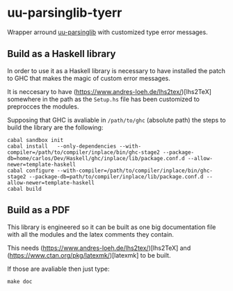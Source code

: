 # uu-parsinglib-tyerr

Wrapper arround
[uu-parsinglib](https://hackage.haskell.org/package/uu-parsinglib) with
customized type error messages.

## Build as a Haskell library

In order to use it as a Haskell library is necessary to have installed the
patch to GHC that makes the magic of custom error messages.

It is neccesary to have (https://www.andres-loeh.de/lhs2tex/)[lhs2TeX] somewhere
in the path as the `Setup.hs` file has been customized to preprocces the
modules.

Supposing that GHC is avaliable in `/path/to/ghc` (absolute path) the steps to build the library are the
following:

```
cabal sandbox init
cabal install   --only-dependencies --with-compiler=/path/to/compiler/inplace/bin/ghc-stage2 --package-db=home/carlos/Dev/Haskell/ghc/inplace/lib/package.conf.d --allow-newer=template-haskell
cabal configure --with-compiler=/path/to/compiler/inplace/bin/ghc-stage2 --package-db=path/to/compiler/inplace/lib/package.conf.d --allow-newer=template-haskell
cabal build
```

## Build as a PDF

This library is engineered so it can be built as one big documentation file with
all the modules and the latex comments they contain.

This needs (https://www.andres-loeh.de/lhs2tex/)[lhs2TeX] and
(https://www.ctan.org/pkg/latexmk/)[latexmk] to be built.

If those are avaliable then just type:

```
make doc
```
